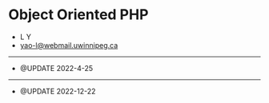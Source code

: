 # Object Oriented PHP

- L Y
- <yao-l@webmail.uwinnipeg.ca>

---

- @UPDATE 2022-4-25

---

- @UPDATE 2022-12-22

